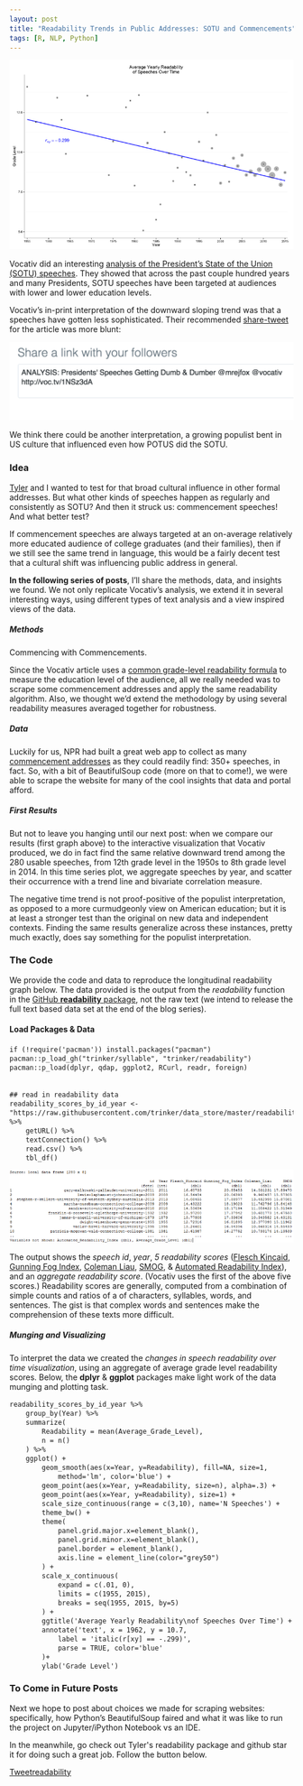 ```yaml
---
layout: post
title: "Readability Trends in Public Addresses: SOTU and Commencements"
tags: [R, NLP, Python]
---
```


![](/images/1*z2iYrZI9xUMoBuIKVO_wQg.png)


Vocativ did an interesting [analysis of the President’s State of the Union (SOTU)
speeches](http://www.vocativ.com/interactive/usa/us-politics/presidential-readability/). They showed that across the past couple hundred years and
many Presidents, SOTU speeches have been targeted at audiences with
lower and lower education levels. 


Vocativ’s in-print interpretation of the downward sloping trend was that a speeches have gotten
less sophisticated. Their recommended [share-tweet](https://twitter.com/intent/tweet?original_referer=http%3A%2F%2Fwww.vocativ.com%2Finteractive%2Fusa%2Fus-politics%2Fpresidential-readability%2F&ref_src=twsrc%5Etfw&text=ANALYSIS%3A%20Presidents%27%20Speeches%20Getting%20Dumb%20%26%20Dumber%20%40mrejfox%20%40vocativ&tw_p=tweetbutton&url=http%3A%2F%2Fvoc.tv%2F1NSz3dA) for the article was more blunt:

![](/images/share-tweet.png)

We think there could be another interpretation, a growing populist bent in US culture that
influenced even how POTUS did the SOTU. 


### Idea
[Tyler](www.github.com/trinker) and I wanted to test for that broad cultural influence in other formal
addresses. But what other kinds of speeches happen as regularly and
consistently as SOTU? And then it struck us: commencement speeches! And
what better test?

If commencement speeches are always targeted at an on-average relatively more
educated audience of college graduates (and their families), then if we
still see the same trend in language, this would be a fairly decent test
that a cultural shift was influencing public address in general. 

**In the following series of posts**, I’ll share the methods, data, and
insights we found. We not only replicate Vocativ’s analysis, we extend
it in several interesting ways, using different types of text analysis
and a view inspired views of the data.

##### Methods 

Commencing with Commencements.

Since the Vocativ article uses a [common grade-level readability formula](https://en.wikipedia.org/wiki/Flesch%E2%80%93Kincaid_readability_tests)
to measure the education level of the audience, all we really needed was
to scrape some commencement addresses and apply the same readability
algorithm. Also, we thought we’d extend the methodology by using several
readability measures averaged together for robustness.

##### Data 

Luckily for us, NPR had built a great web app to collect as many
[commencement addresses](http://apps.npr.org/commencement/) as they
could readily find: 350+ speeches, in fact. So, with a bit of
BeautifulSoup code (more on that to come!), we were able to scrape the
website for many of the cool insights that data and portal afford.

##### First Results 

But not to leave you hanging until our next post: when we compare our
results (first graph above) to the interactive visualization that Vocativ produced, we do in
fact find the same relative downward trend among the 280 usable
speeches, from 12th grade level in the 1950s to 8th grade level in 2014.
In this time series plot, we aggregate speeches by year, and scatter
their occurrence with a trend line and bivariate correlation measure.

The negative time trend is not proof-positive of the populist
interpretation, as opposed to a more curmudgeonly view on American
education; but it is at least a stronger test than the original on new
data and independent contexts. Finding the same results generalize
across these instances, pretty much exactly, does say something for the
populist interpretation.



### The Code 

We provide the code and data to reproduce the longitudinal readability
graph below. The data provided is the output from the *readability*
function in the [GitHub **readability** package](https://github.com/trinker/readability), not the raw text (we
intend to release the full text based data set at the end of the blog
series).

#### Load Packages & Data 

    if (!require('pacman')) install.packages("pacman")
    pacman::p_load_gh("trinker/syllable", "trinker/readability")
    pacman::p_load(dplyr, qdap, ggplot2, RCurl, readr, foreign)


    ## read in readability data
    readability_scores_by_id_year <-
    "https://raw.githubusercontent.com/trinker/data_store/master/readability_scores_by_id_year.csv" %>%
        getURL() %>%
        textConnection() %>% 
        read.csv() %>% 
        tbl_df()



![](/images/1*qzqFK7mzzavPMOF9V-nOeg.png)



The output shows the *speech id*, *year*, *5 readability scores*
([Flesch Kincaid](https://en.wikipedia.org/wiki/Flesch%E2%80%93Kincaid_readability_tests),
[Gunning Fog Index](https://en.wikipedia.org/wiki/Gunning_fog_index),
[Coleman Liau](https://en.wikipedia.org/wiki/Coleman%E2%80%93Liau_index),
[SMOG](https://en.wikipedia.org/wiki/SMOG), & [Automated Readability Index](https://en.wikipedia.org/wiki/Automated_readability_index)), and
an *aggregate readability score*. (Vocativ uses the first of the above
five scores.) Readability scores are generally, computed from a
combination of simple counts and ratios of a of characters, syllables,
words, and sentences. The gist is that complex words and sentences make
the comprehension of these texts more difficult.


##### Munging and Visualizing 

To interpret the data we created the *changes in speech readability over
time visualization*, using an aggregate of average grade level
readability scores. Below, the **dplyr** & **ggplot** packages make
light work of the data munging and plotting task.

    readability_scores_by_id_year %>%
        group_by(Year) %>%
        summarize(
            Readability = mean(Average_Grade_Level),
            n = n()
        ) %>%
        ggplot() +
            geom_smooth(aes(x=Year, y=Readability), fill=NA, size=1,
                method='lm', color='blue') +
            geom_point(aes(x=Year, y=Readability, size=n), alpha=.3) + 
            geom_point(aes(x=Year, y=Readability), size=1) +
            scale_size_continuous(range = c(3,10), name='N Speeches') +
            theme_bw() +
            theme(
                panel.grid.major.x=element_blank(),
                panel.grid.minor.x=element_blank(), 
                panel.border = element_blank(), 
                axis.line = element_line(color="grey50") 
            ) +
            scale_x_continuous(
                expand = c(.01, 0), 
                limits = c(1955, 2015), 
                breaks = seq(1955, 2015, by=5)
            ) +
            ggtitle('Average Yearly Readability\nof Speeches Over Time') +
            annotate('text', x = 1962, y = 10.7, 
                label = 'italic(r[xy] == -.299)', 
                parse = TRUE, color='blue'
            )+
            ylab('Grade Level')


### To Come in Future Posts 

Next we hope to post about choices we made for scraping websites:
specifically, how Python’s BeautifulSoup faired and what it was like to
run the project on Jupyter/iPython Notebook vs an IDE. 

In the meanwhile, go check out Tyler's readability package and github star it for doing such a great job. Follow the button below.

<a href="https://twitter.com/share" class="twitter-share-button" data-via="data_steve" data-size="large" data-hashtags="rstats, textanalytics,NLP" data-dnt="true">Tweet</a><a class="github-button" href="https://github.com/trinker/readability" data-icon="octicon-star" data-style="mega">readability</a>
<br><br>
